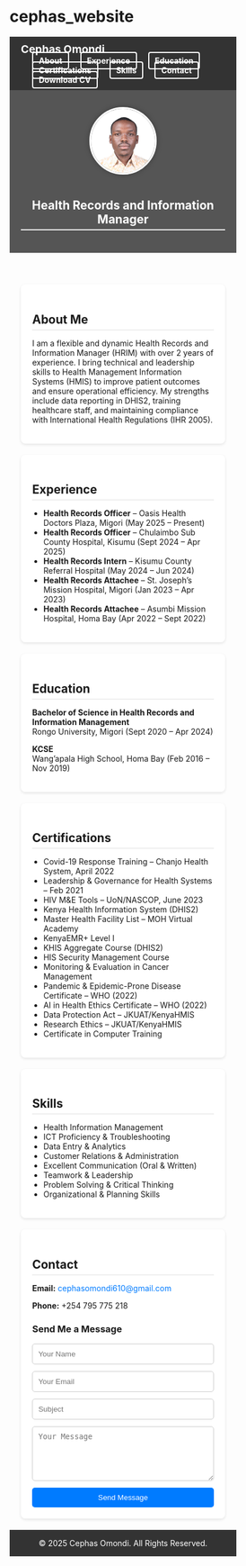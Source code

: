 # cephas_website

<!DOCTYPE html>
<html lang="en">
<head>
  <meta charset="UTF-8" />
  <meta name="viewport" content="width=device-width, initial-scale=1.0"/>
  <title>Cephas Omondi - Health Records Manager</title>
  <style>
    * {
      box-sizing: border-box;
      scroll-behavior: smooth;
    }

    body {
      font-family: Arial, sans-serif;
      margin: 0;
      background-color: #f4f4f4;
      color: #333;
    }

    /* Navigation bar */
    nav {
      background-color: #333;
      color: white;
      padding: 10px 20px;
      position: sticky;
      top: 0;
      z-index: 999;
      display: flex;
      justify-content: space-between;
      align-items: center;
      flex-wrap: wrap;
    }

    nav h1 {
      margin: 0;
      font-size: 1.2rem;
    }

    nav ul {
      list-style: none;
      margin: 0;
      padding: 0;
      display: flex;
      align-items: center;
      flex-wrap: wrap;
    }

    nav ul li {
      margin-left: 20px;
    }

    nav ul li a,
    .download-btn {
      color: white;
      text-decoration: none;
      font-weight: bold;
      background-color: transparent;
      border: 2px solid white;
      padding: 5px 10px;
      border-radius: 4px;
      transition: 0.3s;
    }

    nav ul li a:hover,
    .download-btn:hover {
      background-color: white;
      color: #333;
    }

    /* Header */
    header {
      text-align: center;
      padding: 30px 20px;
      background-color: #555;
      color: white;
    }

    .profile-pic {
      width: 120px;
      height: 120px;
      border-radius: 50%;
      object-fit: cover;
      margin-bottom: 10px;
      border: 3px solid #fff;
      box-shadow: 0 0 10px rgba(0, 0, 0, 0.3);
    }

    /* Sections */
    section {
      background: white;
      margin: 20px auto;
      padding: 20px;
      width: 90%;
      max-width: 900px;
      border-radius: 8px;
      box-shadow: 0 2px 5px rgba(0,0,0,0.1);
    }

    h2 {
      border-bottom: 2px solid #eee;
      padding-bottom: 5px;
      margin-bottom: 10px;
    }

    ul {
      padding-left: 20px;
    }

    footer {
      text-align: center;
      padding: 15px;
      background: #333;
      color: white;
    }

    a {
      color: #007BFF;
      text-decoration: none;
    }

    a:hover {
      text-decoration: underline;
    }
  </style>
</head>
<body>

<!-- Navigation Bar -->
<nav>
  <h1>Cephas Omondi</h1>
  <ul>
    <li><a href="#about">About</a></li>
    <li><a href="#experience">Experience</a></li>
    <li><a href="#education">Education</a></li>
    <li><a href="#certifications">Certifications</a></li>
    <li><a href="#skills">Skills</a></li>
    <li><a href="#contact">Contact</a></li>
    <li>
      <a href="updated cv 2025 1.pdf" class="download-btn" download>Download CV</a>
    </li>
  </ul>
</nav>

<!-- Header -->
<header>
  <img src="cephas_omondi.jpg" alt="Cephas Omondi" class="profile-pic" />
  <h2>Health Records and Information Manager</h2>
</header>

<!-- About -->
<section id="about">
  <h2>About Me</h2>
  <p>I am a flexible and dynamic Health Records and Information Manager (HRIM) with over 2 years of experience. I bring technical and leadership skills to Health Management Information Systems (HMIS) to improve patient outcomes and ensure operational efficiency. My strengths include data reporting in DHIS2, training healthcare staff, and maintaining compliance with International Health Regulations (IHR 2005).</p>
</section>

<!-- Experience -->
<section id="experience">
  <h2>Experience</h2>
  <ul>
    <li><strong>Health Records Officer</strong> – Oasis Health Doctors Plaza, Migori (May 2025 – Present)</li>
    <li><strong>Health Records Officer</strong> – Chulaimbo Sub County Hospital, Kisumu (Sept 2024 – Apr 2025)</li>
    <li><strong>Health Records Intern</strong> – Kisumu County Referral Hospital (May 2024 – Jun 2024)</li>
    <li><strong>Health Records Attachee</strong> – St. Joseph’s Mission Hospital, Migori (Jan 2023 – Apr 2023)</li>
    <li><strong>Health Records Attachee</strong> – Asumbi Mission Hospital, Homa Bay (Apr 2022 – Sept 2022)</li>
  </ul>
</section>

<!-- Education -->
<section id="education">
  <h2>Education</h2>
  <p><strong>Bachelor of Science in Health Records and Information Management</strong><br>Rongo University, Migori (Sept 2020 – Apr 2024)</p>
  <p><strong>KCSE</strong><br>Wang’apala High School, Homa Bay (Feb 2016 – Nov 2019)</p>
</section>

<!-- Certifications -->
<section id="certifications">
  <h2>Certifications</h2>
  <ul>
    <li>Covid-19 Response Training – Chanjo Health System, April 2022</li>
    <li>Leadership & Governance for Health Systems – Feb 2021</li>
    <li>HIV M&E Tools – UoN/NASCOP, June 2023</li>
    <li>Kenya Health Information System (DHIS2)</li>
    <li>Master Health Facility List – MOH Virtual Academy</li>
    <li>KenyaEMR+ Level I</li>
    <li>KHIS Aggregate Course (DHIS2)</li>
    <li>HIS Security Management Course</li>
    <li>Monitoring & Evaluation in Cancer Management</li>
    <li>Pandemic & Epidemic-Prone Disease Certificate – WHO (2022)</li>
    <li>AI in Health Ethics Certificate – WHO (2022)</li>
    <li>Data Protection Act – JKUAT/KenyaHMIS</li>
    <li>Research Ethics – JKUAT/KenyaHMIS</li>
    <li>Certificate in Computer Training</li>
  </ul>
</section>

<!-- Skills -->
<section id="skills">
  <h2>Skills</h2>
  <ul>
    <li>Health Information Management</li>
    <li>ICT Proficiency & Troubleshooting</li>
    <li>Data Entry & Analytics</li>
    <li>Customer Relations & Administration</li>
    <li>Excellent Communication (Oral & Written)</li>
    <li>Teamwork & Leadership</li>
    <li>Problem Solving & Critical Thinking</li>
    <li>Organizational & Planning Skills</li>
  </ul>
</section>

<!-- Contact -->
<section id="contact">
  <h2>Contact</h2>
  <p><strong>Email:</strong> <a href="mailto:cephasomondi610@gmail.com">cephasomondi610@gmail.com</a></p>
  <p><strong>Phone:</strong> +254 795 775 218</p>

  <h3>Send Me a Message</h3>
  <form action="https://formsubmit.co/cephasomondi610@gmail.com" method="POST" style="display: flex; flex-direction: column; gap: 12px; max-width: 600px;">
    <input type="text" name="name" placeholder="Your Name" required style="padding: 10px; border: 1px solid #ccc; border-radius: 5px;" />
    <input type="email" name="email" placeholder="Your Email" required style="padding: 10px; border: 1px solid #ccc; border-radius: 5px;" />
    <input type="text" name="_subject" placeholder="Subject" required style="padding: 10px; border: 1px solid #ccc; border-radius: 5px;" />
    <textarea name="message" placeholder="Your Message" rows="5" required style="padding: 10px; border: 1px solid #ccc; border-radius: 5px;"></textarea>
    <button type="submit" style="padding: 10px 20px; background-color: #007BFF; color: white; border: none; border-radius: 5px; cursor: pointer;">Send Message</button>
  </form>
</section>


<!-- Footer -->
<footer>
  &copy; 2025 Cephas Omondi. All Rights Reserved.
</footer>

</body>
</html>
